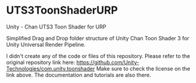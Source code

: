 # UTS3ToonShaderURP
 Unity - Chan UTS3 Toon Shader for URP
 
 Simplified Drag and Drop folder structure of Unity Chan Toon Shader 3 for Unity Universal Render Pipeline.
 
 I didn't create any of the code or files of this repository.
 Please refer to the original repository link here: https://github.com/Unity-Technologies/com.unity.toonshader
 Make sure to check the license on the link above. The documentation and tutorials are also there.
